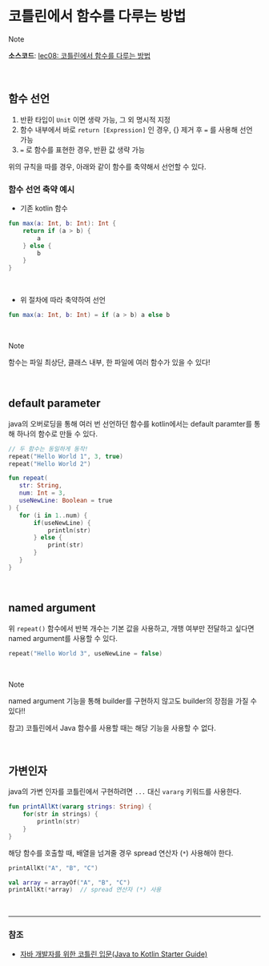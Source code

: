 # 코틀린에서 함수를 다루는 방법

> [!NOTE]
> **소스코드**: 
> [lec08: 코틀린에서 함수를 다루는 방법](https://github.com/cos850/java-to-kotlin-starter-guide/tree/master/src/main/kotlin/com/lannstark/lec08)

<br />

## 함수 선언
1. 반환 타입이 `Unit` 이면 생략 가능, 그 외 명시적 지정
2. 함수 내부에서 바로 `return [Expression]` 인 경우, {} 제거 후 `=` 를 사용해 선언 가능
3. `=` 로 함수를 표현한 경우, 반환 값 생략 가능

위의 규칙을 따를 경우, 아래와 같이 함수를 축약해서 선언할 수 있다.

### 함수 선언 축약 예시
- 기존 kotlin 함수
```kotlin
fun max(a: Int, b: Int): Int {
    return if (a > b) {
        a
    } else {
        b
    }
}
```

<br />

- 위 절차에 따라 축약하여 선언
```kotlin
fun max(a: Int, b: Int) = if (a > b) a else b
```

<br />


> [!NOTE]
> 함수는 파일 최상단, 클래스 내부, 한 파일에 여러 함수가 있을 수 있다!

<br />

## default parameter
java의 오버로딩을 통해 여러 번 선언하던 함수를 kotlin에서는 default paramter를 통해 하나의 함수로 만들 수 있다.

 ```kotlin
// 두 함수는 동일하게 동작!
repeat("Hello World 1", 3, true)
repeat("Hello World 2")

 fun repeat(
    str: String, 
    num: Int = 3, 
    useNewLine: Boolean = true
) {
    for (i in 1..num) {
        if(useNewLine) {
            println(str)
        } else {
            print(str)
        }
    }
}
 ```


<br />

## named argument
위 `repeat()` 함수에서 반복 개수는 기본 값을 사용하고, 개행 여부만 전달하고 싶다면 named argument를 사용할 수 있다. 

```kotlin
repeat("Hello World 3", useNewLine = false)
```

<br />

> [!NOTE]
> named argument 기능을 통해 builder를 구현하지 않고도 builder의 장점을 가질 수 있다!!
> 
> 참고) 코틀린에서 Java 함수를 사용할 때는 해당 기능을 사용할 수 없다.


<br />


## 가변인자
java의 가변 인자를 코틀린에서 구현하려면 `...` 대신 `vararg` 키워드를 사용한다.

```kotlin
fun printAllKt(vararg strings: String) {
    for(str in strings) {
        println(str)
    }
}
```

해당 함수를 호출할 때, 배열을 넘겨줄 경우 spread 연산자 (`*`) 사용해야 한다.

```kotlin
printAllKt("A", "B", "C")

val array = arrayOf("A", "B", "C")
printAllKt(*array)  // spread 연산자 (*) 사용
```



<br />

------
### 참조
- [자바 개발자를 위한 코틀린 입문(Java to Kotlin Starter Guide)](https://www.inflearn.com/course/java-to-kotlin/dashboard)
